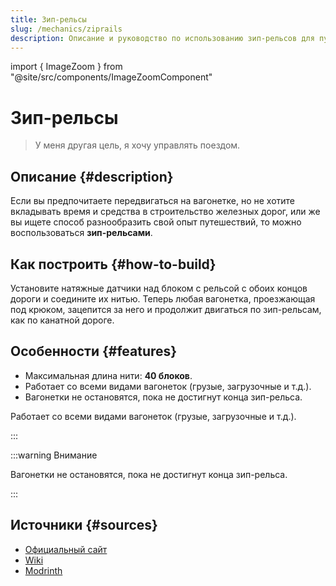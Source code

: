 ```yaml
---
title: Зип-рельсы
slug: /mechanics/ziprails
description: Описание и руководство по использованию зип-рельсов для путешествий на вагонетке.
---
```


import { ImageZoom } from "@site/src/components/ImageZoomComponent"

# Зип-рельсы

<ImageZoom
  src="/img/mechanics/ziprails/ziprails-banner.png"
  alt="Ziprails баннер"
/>

> У меня другая цель, я хочу управлять поездом.

## Описание {#description}

Если вы предпочитаете передвигаться на вагонетке, но не хотите вкладывать время и средства в строительство железных дорог, или же вы ищете способ разнообразить свой опыт путешествий, то можно воспользоваться **зип-рельсами**.

## Как построить {#how-to-build}

Установите натяжные датчики над блоком с рельсой с обоих концов дороги и соедините их нитью. Теперь любая вагонетка, проезжающая под крюком, зацепится за него и продолжит двигаться по зип-рельсам, как по канатной дороге.

<ImageZoom
  src="/img/mechanics/ziprails/ziprails.webp"
  alt="Анимация передвижения на зип-рельсе"
  description="Передвижение игрока по зип-рельсу"
  maxWidth={400}
/>

## Особенности {#features}

- Максимальная длина нити: **40 блоков**.
- Работает со всеми видами вагонеток (грузые, загрузочные и т.д.).
- Вагонетки не остановятся, пока не достигнут конца зип-рельса.

Работает со всеми видами вагонеток (грузые, загрузочные и т.д.).

:::

:::warning Внимание

Вагонетки не остановятся, пока не достигнут конца зип-рельса.

:::

## Источники {#sources}

- [Официальный сайт](https://gm4.co/modules/ziprails)
- [Wiki](https://wiki.gm4.co/Ziprails)
- [Modrinth](https://modrinth.com/datapack/gm4-ziprails)